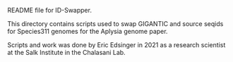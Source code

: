 README file for ID-Swapper.

This directory contains scripts used to swap GIGANTIC and source seqids for Species311 genomes for the Aplysia genome paper.

Scripts and work was done by Eric Edsinger in 2021 as a research scientist at the Salk Institute in the Chalasani Lab.

